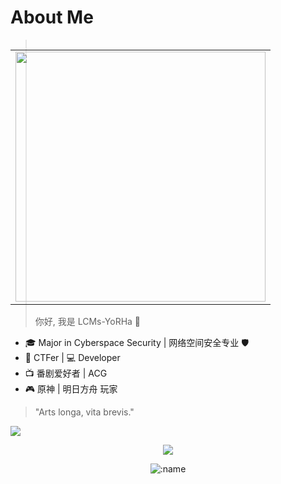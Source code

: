 # About Me

<table align='right'>
<tr><td><img src="https://github-readme-stats-seven-henna-98.vercel.app/api?username=LCMs-YoRHa&include_all_commits=true&hide_border=true&show_icons=true&rank_icon=github&line_height=35" width="400"></td></tr>
</table>

> 你好, 我是 LCMs-YoRHa 👋

- 🎓 Major in Cyberspace Security | 网络空间安全专业 🛡️
- 🚩 CTFer | 💻 Developer
- 📺 番剧爱好者 | ACG
- 🎮 原神 | 明日方舟 玩家
  
> "Arts longa, vita brevis."

<p align="left">
<a href="https://github.com/anuraghazra/github-readme-stats">
<img src="https://github-readme-stats.vercel.app/api/top-langs/?username=LCMs-YoRHa&layout=compact" />
</a>
</p>



<p align="center">
<a href="https://skillicons.dev">
<img src="https://skillicons.dev/icons?i=python,java,php,html,js,c,css,spring,idea,androidstudio,matlab,cloudflare,netlify,github,twitter,azure,linux,docker,kubernetes,bash,git,githubactions,md,mysql,redis,windows,vscode,ubuntu,obsidian,kali" />
</a>
</p>


<p align="center">
<img src="https://count.kjchmc.cn/get/@LCMs-YoRHa?theme=minecraft" alt=":name" />
</p>
